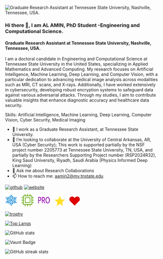 ![Graduate Research Assistant at Tennessee State University, Nashville, Tennessee,  USA.](https://media.licdn.com/dms/image/v2/D5616AQG3NpXfLVYNCw/profile-displaybackgroundimage-shrink_350_1400/profile-displaybackgroundimage-shrink_350_1400/0/1700237633189?e=1730332800&v=beta&t=ty_Uk5vXdCK84tjv8MeOZVlExBdxzNfbhITFXCQ_M8U)

### Hi there 👋, I am AL AMIN, PhD Student -Engineering and Computational Science.
#### Graduate Research Assistant at Tennessee State University, Nashville, Tennessee,  USA.


I am a doctoral candidate in Engineering and Computational Science at Tennessee State University in the United States, specializing in Applied Mathematics and Advanced Computing. My research focuses on Artificial Intelligence, Machine Learning, Deep Learning, and Computer Vision, with a particular dedication to advancing medical image analysis across modalities such as MRI, CT scans, and X-rays. Additionally, I have worked extensively in cybersecurity, developing robust encryption systems to safeguard data against various adversarial attacks. Through my studies, I aim to contribute valuable insights that enhance diagnostic accuracy and healthcare data security.

Skills: Artificial Intelligence, Machine Learning, Deep Learning, Computer Vision, Cyber Security, Medical Imaging

- 🔭 I work as a Graduate Research Assistant, at Tennessee State University. 
- 👯 I’m looking to collaborate at the University of Central Arkansas, AR, USA (Cyber Security); This work is supported partially by the NSF project number 2205773 at Tennessee State University, TN, USA, and partially by the Researchers Supporting Project number (RSP2024R32), King Saud University, Riyadh, Saudi Arabia (Physics Informed Deep Learning) 
- 💬 Ask me about Research Collaborations 
- 📫 How to reach me: aamin2@my.tnstate.edu 


[<img src='https://cdn.jsdelivr.net/npm/simple-icons@3.0.1/icons/github.svg' alt='github' height='40'>](https://github.com/UniversityOfPo)  [<img src='https://cdn.jsdelivr.net/npm/simple-icons@3.0.1/icons/icloud.svg' alt='website' height='40'>](https://www.linkedin.com/in/al-amin-a76688a3/)  

<a href='https://archiveprogram.github.com/'><img src='https://raw.githubusercontent.com/acervenky/animated-github-badges/master/assets/acbadge.gif' width='40' height='40'></a> <a href='https://docs.github.com/en/developers'><img src='https://raw.githubusercontent.com/acervenky/animated-github-badges/master/assets/devbadge.gif' width='40' height='40'></a> <a href='https://github.com/pricing'><img src='https://raw.githubusercontent.com/acervenky/animated-github-badges/master/assets/pro.gif' width='40' height='40'></a> <a href='https://stars.github.com/'><img src='https://raw.githubusercontent.com/acervenky/animated-github-badges/master/assets/starbadge.gif' width='35' height='35'></a> <a href='https://docs.github.com/en/github/supporting-the-open-source-community-with-github-sponsors'><img src='https://raw.githubusercontent.com/acervenky/animated-github-badges/master/assets/sponsorbadge.gif' width='35' height='35'></a> 

[![trophy](https://github-profile-trophy.vercel.app/?username=UniversityOfPo)](https://github.com/ryo-ma/github-profile-trophy)

[![Top Langs](https://github-readme-stats.vercel.app/api/top-langs/?username=UniversityOfPo)](https://github.com/anuraghazra/github-readme-stats)

![GitHub stats](https://github-readme-stats.vercel.app/api?username=UniversityOfPo&show_icons=true&count_private=true)  

![Vaunt Badge](https://api.vaunt.dev/v1/github/entities/UniversityOfPo/contributions?format=svg&private=true)  

![GitHub streak stats](https://streak-stats.demolab.com/?user=UniversityOfPo)  

